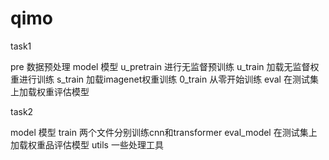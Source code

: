 # qimo

task1

pre 数据预处理
model 模型
u_pretrain 进行无监督预训练
u_train 加载无监督权重进行训练
s_train 加载imagenet权重训练
0_train 从零开始训练
eval 在测试集上加载权重评估模型

task2

model 模型
train 两个文件分别训练cnn和transformer
eval_model 在测试集上加载权重品评估模型
utils 一些处理工具
